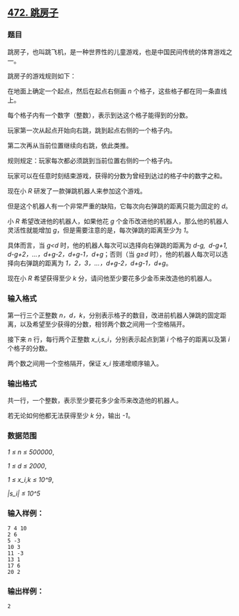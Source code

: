 ## [472. 跳房子](https://www.acwing.com/problem/content/474/)

### 题目

跳房子，也叫跳飞机，是一种世界性的儿童游戏，也是中国民间传统的体育游戏之一。

跳房子的游戏规则如下：

在地面上确定一个起点，然后在起点右侧画 *n* 个格子，这些格子都在同一条直线上。

每个格子内有一个数字（整数），表示到达这个格子能得到的分数。

玩家第一次从起点开始向右跳，跳到起点右侧的一个格子内。

第二次再从当前位置继续向右跳，依此类推。

规则规定：玩家每次都必须跳到当前位置右侧的一个格子内。

玩家可以在任意时刻结束游戏，获得的分数为曾经到达过的格子中的数字之和。

现在小 *R* 研发了一款弹跳机器人来参加这个游戏。

但是这个机器人有一个非常严重的缺陷，它每次向右弹跳的距离只能为固定的 *d*。

小 *R* 希望改进他的机器人，如果他花 *g* 个金币改进他的机器人，那么他的机器人灵活性就能增加 *g*，但是需要注意的是，每次弹跳的距离至少为 *1*。

具体而言，当 *g<d* 时，他的机器人每次可以选择向右弹跳的距离为 *d-g, d-g+1, d-g+2，…，d+g-2，d+g-1，d+g*；否则（当 *g≥d* 时），他的机器人每次可以选择向右弹跳的距离为 *1，2，3，…，d+g-2，d+g-1，d+g*。

现在小 *R* 希望获得至少 *k* 分，请问他至少要花多少金币来改造他的机器人。

### 输入格式

第一行三个正整数 *n，d，k*，分别表示格子的数目，改进前机器人弹跳的固定距离，以及希望至少获得的分数，相邻两个数之间用一个空格隔开。

接下来 *n* 行，每行两个正整数 *x_i,s_i*，分别表示起点到第 *i* 个格子的距离以及第 *i* 个格子的分数。

两个数之间用一个空格隔开，保证 *x_i* 按递增顺序输入。

### 输出格式

共一行，一个整数，表示至少要花多少金币来改造他的机器人。

若无论如何他都无法获得至少 *k* 分，输出 *-1*。

### 数据范围

*1 ≤ n ≤ 500000*,

*1 ≤ d ≤ 2000*,

*1 ≤ x_i,k ≤ 10^9*,

*|s_i| ≤ 10^5*

### 输入样例：

```
7 4 10
2 6
5 -3
10 3
11 -3
13 1
17 6
20 2
```

### 输出样例：

```
2
```

